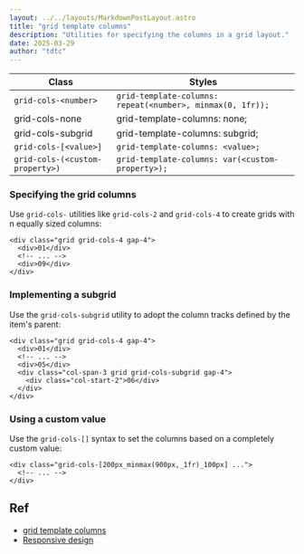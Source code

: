 ```yaml
---
layout: ../../layouts/MarkdownPostLayout.astro
title: "grid template columns"
description: "Utilities for specifying the columns in a grid layout."
date: 2025-03-29
author: "tdtc"
---
```


|Class|Styles|
|-|-|
|`grid-cols-<number>`|`grid-template-columns: repeat(<number>, minmax(0, 1fr));`|
|grid-cols-none|grid-template-columns: none;|
|grid-cols-subgrid|grid-template-columns: subgrid;|
|`grid-cols-[<value>]`|`grid-template-columns: <value>;`|
|`grid-cols-(<custom-property>)`|`grid-template-columns: var(<custom-property>);`|


### Specifying the grid columns
Use <code>grid-cols-<number></code> utilities like <code>grid-cols-2</code> 
and <code>grid-cols-4</code> to create grids with n equally sized columns:
```
<div class="grid grid-cols-4 gap-4">
  <div>01</div>
  <!-- ... -->
  <div>09</div>
</div>
```

### Implementing a subgrid
Use the <code>grid-cols-subgrid</code> utility to adopt the column tracks defined by the item's parent:
```
<div class="grid grid-cols-4 gap-4">
  <div>01</div>
  <!-- ... -->
  <div>05</div>
  <div class="col-span-3 grid grid-cols-subgrid gap-4">
    <div class="col-start-2">06</div>
  </div>
</div>
```

### Using a custom value
Use the <code>grid-cols-[<value>]</code> syntax to set the columns based on a completely custom value:
```
<div class="grid-cols-[200px_minmax(900px,_1fr)_100px] ...">
  <!-- ... -->
</div>
```

## Ref
- [grid template columns](https://tailwindcss.com/docs/grid-template-columns)
- [Responsive design](https://tailwindcss.com/docs/grid-template-columns#responsive-design)
